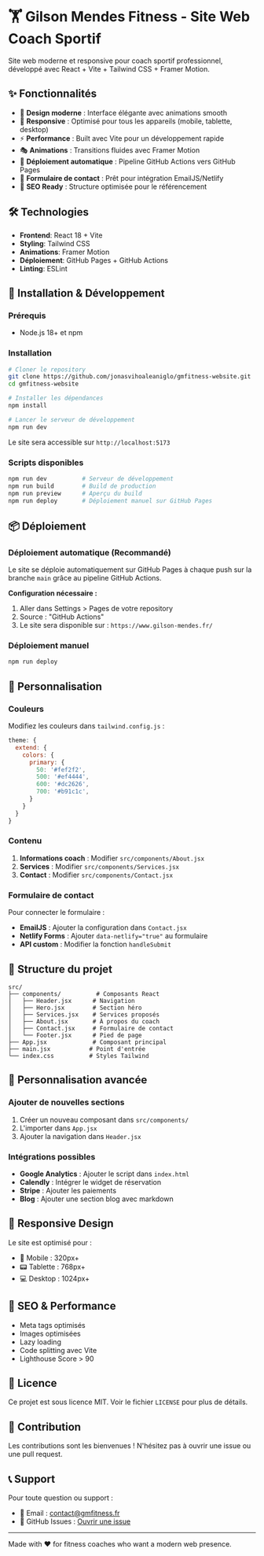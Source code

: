 # 🏋️ Gilson Mendes Fitness - Site Web Coach Sportif

Site web moderne et responsive pour coach sportif professionnel, développé avec React + Vite + Tailwind CSS + Framer Motion.

## ✨ Fonctionnalités

- 🎨 **Design moderne** : Interface élégante avec animations smooth
- 📱 **Responsive** : Optimisé pour tous les appareils (mobile, tablette, desktop)
- ⚡ **Performance** : Built avec Vite pour un développement rapide
- 🎭 **Animations** : Transitions fluides avec Framer Motion
- 🚀 **Déploiement automatique** : Pipeline GitHub Actions vers GitHub Pages
- 📧 **Formulaire de contact** : Prêt pour intégration EmailJS/Netlify
- 🎯 **SEO Ready** : Structure optimisée pour le référencement

## 🛠 Technologies

- **Frontend**: React 18 + Vite
- **Styling**: Tailwind CSS
- **Animations**: Framer Motion
- **Déploiement**: GitHub Pages + GitHub Actions
- **Linting**: ESLint

## 🚀 Installation & Développement

### Prérequis
- Node.js 18+ et npm

### Installation
```bash
# Cloner le repository
git clone https://github.com/jonasvihoaleaniglo/gmfitness-website.git
cd gmfitness-website

# Installer les dépendances
npm install

# Lancer le serveur de développement
npm run dev
```

Le site sera accessible sur `http://localhost:5173`

### Scripts disponibles
```bash
npm run dev          # Serveur de développement
npm run build        # Build de production
npm run preview      # Aperçu du build
npm run deploy       # Déploiement manuel sur GitHub Pages
```

## 📦 Déploiement

### Déploiement automatique (Recommandé)
Le site se déploie automatiquement sur GitHub Pages à chaque push sur la branche `main` grâce au pipeline GitHub Actions.

**Configuration nécessaire :**
1. Aller dans Settings > Pages de votre repository
2. Source : "GitHub Actions"
3. Le site sera disponible sur : `https://www.gilson-mendes.fr/`

### Déploiement manuel
```bash
npm run deploy
```

## 🎨 Personnalisation

### Couleurs
Modifiez les couleurs dans `tailwind.config.js` :
```js
theme: {
  extend: {
    colors: {
      primary: {
        50: '#fef2f2',
        500: '#ef4444',
        600: '#dc2626',
        700: '#b91c1c',
      }
    }
  }
}
```

### Contenu
1. **Informations coach** : Modifier `src/components/About.jsx`
2. **Services** : Modifier `src/components/Services.jsx`
3. **Contact** : Modifier `src/components/Contact.jsx`

### Formulaire de contact
Pour connecter le formulaire :
- **EmailJS** : Ajouter la configuration dans `Contact.jsx`
- **Netlify Forms** : Ajouter `data-netlify="true"` au formulaire
- **API custom** : Modifier la fonction `handleSubmit`

## 📁 Structure du projet

```
src/
├── components/          # Composants React
│   ├── Header.jsx      # Navigation
│   ├── Hero.jsx        # Section héro
│   ├── Services.jsx    # Services proposés
│   ├── About.jsx       # À propos du coach
│   ├── Contact.jsx     # Formulaire de contact
│   └── Footer.jsx      # Pied de page
├── App.jsx             # Composant principal
├── main.jsx           # Point d'entrée
└── index.css          # Styles Tailwind
```

## 🔧 Personnalisation avancée

### Ajouter de nouvelles sections
1. Créer un nouveau composant dans `src/components/`
2. L'importer dans `App.jsx`
3. Ajouter la navigation dans `Header.jsx`

### Intégrations possibles
- **Google Analytics** : Ajouter le script dans `index.html`
- **Calendly** : Intégrer le widget de réservation
- **Stripe** : Ajouter les paiements
- **Blog** : Ajouter une section blog avec markdown

## 📱 Responsive Design

Le site est optimisé pour :
- 📱 Mobile : 320px+
- 📟 Tablette : 768px+
- 💻 Desktop : 1024px+

## 🎯 SEO & Performance

- Meta tags optimisés
- Images optimisées
- Lazy loading
- Code splitting avec Vite
- Lighthouse Score > 90

## 📄 Licence

Ce projet est sous licence MIT. Voir le fichier `LICENSE` pour plus de détails.

## 🤝 Contribution

Les contributions sont les bienvenues ! N'hésitez pas à ouvrir une issue ou une pull request.

## 📞 Support

Pour toute question ou support :
- 📧 Email : contact@gmfitness.fr
- 💬 GitHub Issues : [Ouvrir une issue](https://github.com/jonasvihoaleaniglo/gmfitness-website/issues)

---

Made with ❤️ for fitness coaches who want a modern web presence.
